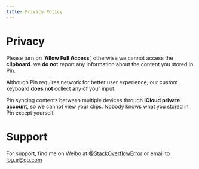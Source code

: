 ```yaml
---
title: Privacy Policy
---
```


# Privacy
Please turn on ‘**Allow Full Access**’, otherwise we cannot access the **clipboard**. we **do not** report any information about the content you stored in Pin.

Although  Pin requires network for better user experience, our custom keyboard **does not** collect any of your input.

Pin syncing contents between multiple devices through **iCloud private account**, so we cannot view your clips. Nobody knows what you stored in Pin except yourself.

# Support
For support, find me on Weibo at [@StackOverflowError](http://weibo.com/0x00eeee) or email to [log.e@qq.com](mailto:log.e@qq.com)